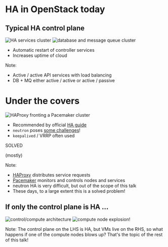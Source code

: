 <!-- .slide: data-state="section-break" id="HA-today" data-timing="5" -->
# HA in OpenStack today


<!-- .slide: data-state="normal" id="control-plane" class="diagram-and-list" data-timing="20" -->
## Typical HA control plane

<div class="diagrams">
    <img class="services" data-src="images/services-cluster.svg"
         alt="HA services cluster" />
    <img class="db-mq" data-src="images/DB-MQ-cluster.svg"
         alt="database and message queue cluster" />
</div>

*   Automatic restart of controller services
*   Increases uptime of cloud

Note:
*   Active / active API services with load balancing
*   DB + MQ either active / active or active / passive


<!-- .slide: data-state="normal" id="controller-HA" class="diagram-and-list" data-timing="20" -->
# Under the covers

<div class="diagrams">
    <img class="cluster" data-src="images/HAProxy-Pacemaker.svg"
         alt="HAProxy fronting a Pacemaker cluster" />
</div>

*   Recommended by <!-- .element: style="margin-top: 100px;" -->
    official [HA&nbsp;guide](http://docs.openstack.org/ha-guide/)
*   `neutron` poses [some challenges](https://youtu.be/vBZgtHgSdOY)!
*   `keepalived` / VRRP often used

<div class="solved stamp fragment">
    <p class="solved">SOLVED</p>
    <p class="mostly fragment">(mostly)</p>
</div>

Note:

- [HAProxy](http://www.haproxy.org/) distributes service requests
- [Pacemaker](http://clusterlabs.org/) monitors and controls nodes and services
- neutron HA is very difficult, but out of the scope of this talk
- These days, to a large extent this is a solved problem!


<!-- .slide: data-state="normal" id="compute-failure" data-menu-title="Compute failure" data-timing="15" -->
## If only the control plane is HA …

<img class="arch" alt="control/compute architecture" data-src="images/architecture.svg" />
<img class="fragment bang" alt="compute node explosion!" data-src="images/explosion.svg" />

Note:
The control plane on the LHS is HA, but VMs live on the RHS,
so what happens if one of the compute nodes blows up?  That's
the topic of the rest of this talk!
